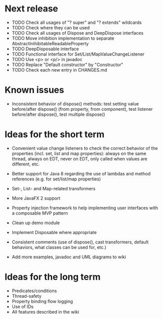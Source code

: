 # Next release

* TODO Check all usages of "? super" and "? extends" wildcards
* TODO Check where they can be used
* TODO Check all usages of Dispose and DeepDispose interfaces
* TODO Move inhibition implementation to separate AbstractInihibitableReadableProperty
* TODO DeepDisposable interface
* TODO Functional interface for Set/List/MapValueChangeListener
* TODO Use \<p\> or \<p/\> in javadoc
* TODO Replace "Default constructor" by "Constructor"
* TODO Check each new entry in CHANGES.md

# Known issues

* Inconsistent behavior of dispose() methods: test setting value before/after dispose() (from property, from component),
test listener before/after dispose(), test multiple dispose()

# Ideas for the short term

* Convenient value change listeners to check the correct behavior of the properties (incl. set, list and map
properties): always on the same thread, always on EDT, never on EDT, only called when values are different, etc.
* Better support for Java 8 regarding the use of lambdas and method references (e.g. for set/list/map properties)
* Set-, List- and Map-related transformers
* More JavaFX 2 support
* Property injection framework to help implementing user interfaces with a composable MVP pattern

* Clean up demo module

* Implement Disposable where appropriate
* Consistent comments (use of dispose(), cast transformers, default behaviors, what classes can be used for, etc.)
* Add more examples, javadoc and UML diagrams to wiki

# Ideas for the long term

* Predicates/conditions
* Thread-safety
* Property binding flow logging
* Use of IDs
* All features described in the wiki
